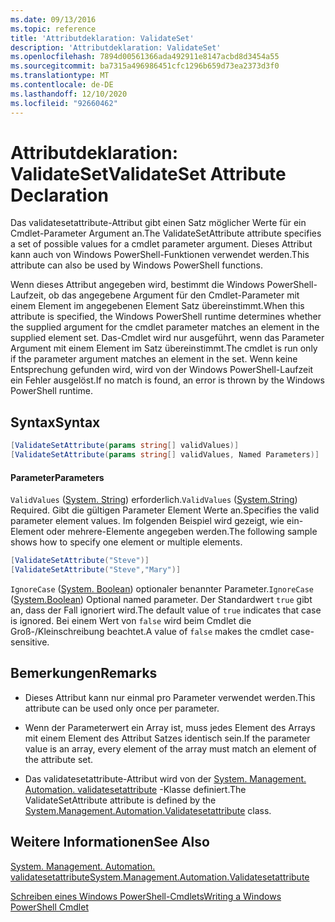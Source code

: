 ```yaml
---
ms.date: 09/13/2016
ms.topic: reference
title: 'Attributdeklaration: ValidateSet'
description: 'Attributdeklaration: ValidateSet'
ms.openlocfilehash: 7894d00561366ada492911e8147acbd8d3454a55
ms.sourcegitcommit: ba7315a496986451cfc1296b659d73ea2373d3f0
ms.translationtype: MT
ms.contentlocale: de-DE
ms.lasthandoff: 12/10/2020
ms.locfileid: "92660462"
---
```

# <a name="validateset-attribute-declaration"></a><span data-ttu-id="5a187-103">Attributdeklaration: ValidateSet</span><span class="sxs-lookup"><span data-stu-id="5a187-103">ValidateSet Attribute Declaration</span></span>

<span data-ttu-id="5a187-104">Das validatesetattribute-Attribut gibt einen Satz möglicher Werte für ein Cmdlet-Parameter Argument an.</span><span class="sxs-lookup"><span data-stu-id="5a187-104">The ValidateSetAttribute attribute specifies a set of possible values for a cmdlet parameter argument.</span></span> <span data-ttu-id="5a187-105">Dieses Attribut kann auch von Windows PowerShell-Funktionen verwendet werden.</span><span class="sxs-lookup"><span data-stu-id="5a187-105">This attribute can also be used by Windows PowerShell functions.</span></span>

<span data-ttu-id="5a187-106">Wenn dieses Attribut angegeben wird, bestimmt die Windows PowerShell-Laufzeit, ob das angegebene Argument für den Cmdlet-Parameter mit einem Element im angegebenen Element Satz übereinstimmt.</span><span class="sxs-lookup"><span data-stu-id="5a187-106">When this attribute is specified, the Windows PowerShell runtime determines whether the supplied argument for the cmdlet parameter matches an element in the supplied element set.</span></span> <span data-ttu-id="5a187-107">Das-Cmdlet wird nur ausgeführt, wenn das Parameter Argument mit einem Element im Satz übereinstimmt.</span><span class="sxs-lookup"><span data-stu-id="5a187-107">The cmdlet is run only if the parameter argument matches an element in the set.</span></span> <span data-ttu-id="5a187-108">Wenn keine Entsprechung gefunden wird, wird von der Windows PowerShell-Laufzeit ein Fehler ausgelöst.</span><span class="sxs-lookup"><span data-stu-id="5a187-108">If no match is found, an error is thrown by the Windows PowerShell runtime.</span></span>

## <a name="syntax"></a><span data-ttu-id="5a187-109">Syntax</span><span class="sxs-lookup"><span data-stu-id="5a187-109">Syntax</span></span>

```csharp
[ValidateSetAttribute(params string[] validValues)]
[ValidateSetAttribute(params string[] validValues, Named Parameters)]
```

#### <a name="parameters"></a><span data-ttu-id="5a187-110">Parameter</span><span class="sxs-lookup"><span data-stu-id="5a187-110">Parameters</span></span>

<span data-ttu-id="5a187-111">`ValidValues` ([System. String](/dotnet/api/System.String)) erforderlich.</span><span class="sxs-lookup"><span data-stu-id="5a187-111">`ValidValues` ([System.String](/dotnet/api/System.String)) Required.</span></span> <span data-ttu-id="5a187-112">Gibt die gültigen Parameter Element Werte an.</span><span class="sxs-lookup"><span data-stu-id="5a187-112">Specifies the valid parameter element values.</span></span> <span data-ttu-id="5a187-113">Im folgenden Beispiel wird gezeigt, wie ein-Element oder mehrere-Elemente angegeben werden.</span><span class="sxs-lookup"><span data-stu-id="5a187-113">The following sample shows how to specify one element or multiple elements.</span></span>

```csharp
[ValidateSetAttribute("Steve")]
[ValidateSetAttribute("Steve","Mary")]
```

<span data-ttu-id="5a187-114">`IgnoreCase` ([System. Boolean](/dotnet/api/System.Boolean)) optionaler benannter Parameter.</span><span class="sxs-lookup"><span data-stu-id="5a187-114">`IgnoreCase` ([System.Boolean](/dotnet/api/System.Boolean)) Optional named parameter.</span></span> <span data-ttu-id="5a187-115">Der Standardwert `true` gibt an, dass der Fall ignoriert wird.</span><span class="sxs-lookup"><span data-stu-id="5a187-115">The default value of `true` indicates that case is ignored.</span></span> <span data-ttu-id="5a187-116">Bei einem Wert von `false` wird beim Cmdlet die Groß-/Kleinschreibung beachtet.</span><span class="sxs-lookup"><span data-stu-id="5a187-116">A value of `false` makes the cmdlet case-sensitive.</span></span>

## <a name="remarks"></a><span data-ttu-id="5a187-117">Bemerkungen</span><span class="sxs-lookup"><span data-stu-id="5a187-117">Remarks</span></span>

- <span data-ttu-id="5a187-118">Dieses Attribut kann nur einmal pro Parameter verwendet werden.</span><span class="sxs-lookup"><span data-stu-id="5a187-118">This attribute can be used only once per parameter.</span></span>

- <span data-ttu-id="5a187-119">Wenn der Parameterwert ein Array ist, muss jedes Element des Arrays mit einem Element des Attribut Satzes identisch sein.</span><span class="sxs-lookup"><span data-stu-id="5a187-119">If the parameter value is an array, every element of the array must match an element of the attribute set.</span></span>

- <span data-ttu-id="5a187-120">Das validatesetattribute-Attribut wird von der [System. Management. Automation. validatesetattribute](/dotnet/api/System.Management.Automation.ValidateSetAttribute) -Klasse definiert.</span><span class="sxs-lookup"><span data-stu-id="5a187-120">The ValidateSetAttribute attribute is defined by the [System.Management.Automation.Validatesetattribute](/dotnet/api/System.Management.Automation.ValidateSetAttribute) class.</span></span>

## <a name="see-also"></a><span data-ttu-id="5a187-121">Weitere Informationen</span><span class="sxs-lookup"><span data-stu-id="5a187-121">See Also</span></span>

[<span data-ttu-id="5a187-122">System. Management. Automation. validatesetattribute</span><span class="sxs-lookup"><span data-stu-id="5a187-122">System.Management.Automation.Validatesetattribute</span></span>](/dotnet/api/System.Management.Automation.ValidateSetAttribute)

[<span data-ttu-id="5a187-123">Schreiben eines Windows PowerShell-Cmdlets</span><span class="sxs-lookup"><span data-stu-id="5a187-123">Writing a Windows PowerShell Cmdlet</span></span>](./writing-a-windows-powershell-cmdlet.md)
